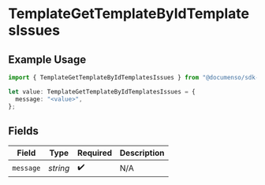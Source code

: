 # TemplateGetTemplateByIdTemplatesIssues

## Example Usage

```typescript
import { TemplateGetTemplateByIdTemplatesIssues } from "@documenso/sdk-typescript/models/errors";

let value: TemplateGetTemplateByIdTemplatesIssues = {
  message: "<value>",
};
```

## Fields

| Field              | Type               | Required           | Description        |
| ------------------ | ------------------ | ------------------ | ------------------ |
| `message`          | *string*           | :heavy_check_mark: | N/A                |